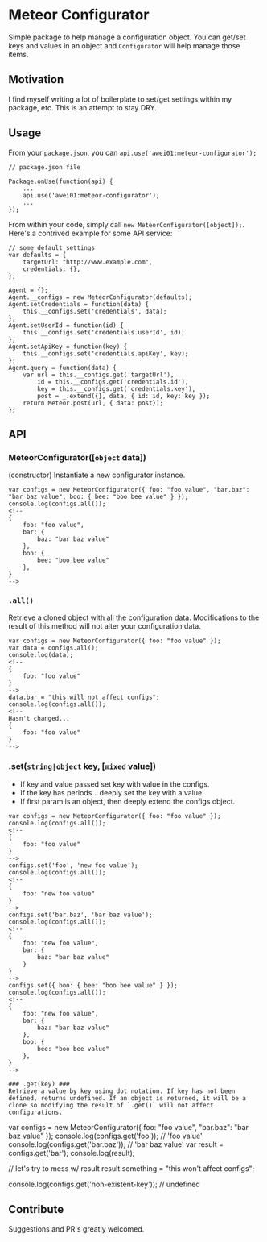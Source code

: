 # Meteor Configurator #

Simple package to help manage a configuration object. You can get/set keys and values in an object and `Configurator` will help manage those items.

## Motivation ##

I find myself writing a lot of boilerplate to set/get settings within my package, etc. This is an attempt to stay DRY.

## Usage ##

From your `package.json`, you can `api.use('awei01:meteor-configurator');`

```
// package.json file

Package.onUse(function(api) {
	...
	api.use('awei01:meteor-configurator');
	...
});
```

From within your code, simply call `new MeteorConfigurator([object]);`. Here's a contrived example for some API service:

```
// some default settings
var defaults = {
	targetUrl: "http://www.example.com",
	credentials: {},
};

Agent = {};
Agent.__configs = new MeteorConfigurator(defaults);
Agent.setCredentials = function(data) {
	this.__configs.set('credentials', data);
};
Agent.setUserId = function(id) {
	this.__configs.set('credentials.userId', id);
};
Agent.setApiKey = function(key) {
	this.__configs.set('credentials.apiKey', key);
};
Agent.query = function(data) {
	var url = this.__configs.get('targetUrl'),
		id = this.__configs.get('credentials.id'),
		key = this.__configs.get('credentials.key'),
		post = _.extend({}, data, { id: id, key: key });
	return Meteor.post(url, { data: post});
};
```

## API ##

### MeteorConfigurator([`object` data]) ###
(constructor) Instantiate a new configurator instance.
```
var configs = new MeteorConfigurator({ foo: "foo value", "bar.baz": "bar baz value", boo: { bee: "boo bee value" } });
console.log(configs.all());
<!--
{
	foo: "foo value",
	bar: {
		baz: "bar baz value"
	},
	boo: {
		bee: "boo bee value"
	},
}
-->
```

### `.all()` ###
Retrieve a cloned object with all the configuration data. Modifications to the result of this method will not alter your configuration data.
```
var configs = new MeteorConfigurator({ foo: "foo value" });
var data = configs.all();
console.log(data);
<!--
{
	foo: "foo value"
}
-->
data.bar = "this will not affect configs";
console.log(configs.all());
<!--
Hasn't changed...
{
	foo: "foo value"
}
-->
```

### .set(`string|object` key, [`mixed` value]) ###
* If key and value passed set key with value in the configs.
* If the key has periods `.` deeply set the key with a value.
* If first param is an object, then deeply extend the configs object.

```
var configs = new MeteorConfigurator({ foo: "foo value" });
console.log(configs.all());
<!--
{
	foo: "foo value"
}
-->
configs.set('foo', 'new foo value');
console.log(configs.all());
<!--
{
	foo: "new foo value"
}
-->
configs.set('bar.baz', 'bar baz value');
console.log(configs.all());
<!--
{
	foo: "new foo value",
	bar: {
		baz: "bar baz value"
	}
}
-->
configs.set({ boo: { bee: "boo bee value" } });
console.log(configs.all());
<!--
{
	foo: "new foo value",
	bar: {
		baz: "bar baz value"
	},
	boo: {
		bee: "boo bee value"
	},
}
-->

### .get(key) ###
Retrieve a value by key using dot notation. If key has not been defined, returns undefined. If an object is returned, it will be a clone so modifying the result of `.get()` will not affect configurations.

```
var configs = new MeteorConfigurator({ foo: "foo value", "bar.baz": "bar baz value" });
console.log(configs.get('foo'));
// 'foo value'
console.log(configs.get('bar.baz'));
// 'bar baz value'
var result = configs.get('bar');
console.log(result);
<!--
{
	baz: "bar baz value"
}
-->
// let's try to mess w/ result
result.something = "this won't affect configs";
<!--
Still the same...
{
	baz: "bar baz value"
}
-->

console.log(configs.get('non-existent-key'));
// undefined


## Contribute ##
Suggestions and PR's greatly welcomed.
